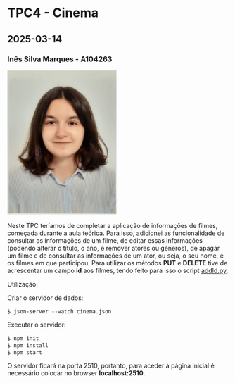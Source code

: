 # TPC4 - Cinema
## 2025-03-14
### Inês Silva Marques - A104263
![A minha foto](../foto.jpg)

Neste TPC teríamos de completar a aplicação de informações de filmes, começada durante a aula teórica. Para isso, adicionei as funcionalidade de consultar as informações de um filme, de editar essas informações (podendo alterar o título, o ano, e remover atores ou géneros), de apagar um filme e de consultar as informações de um ator, ou seja, o seu nome, e os filmes em que participou.
Para utilizar os métodos **PUT** e **DELETE** tive de acrescentar um campo **id** aos filmes, tendo feito para isso o script [addId.py](/TPC4%20-%20App%20Cinema/addId.py).

Utilização:

Criar o servidor de dados:
```
$ json-server --watch cinema.json
```

Executar o servidor:
```
$ npm init
$ npm install
$ npm start
```

O servidor ficará na porta 2510, portanto, para aceder à página inicial é necessário colocar no browser **localhost:2510**.